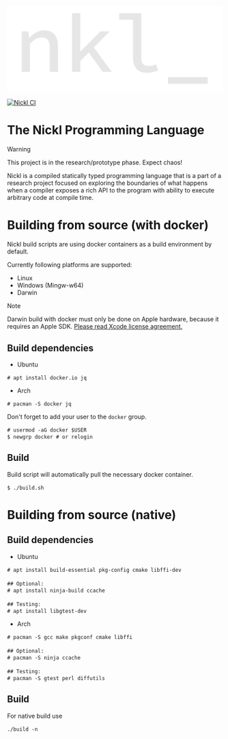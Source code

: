 <p align="center">
    <img src="etc/images/nkl.svg" alt="nickl">
</p>

[![Nickl CI](https://github.com/nickl-lang/nickl/actions/workflows/ci.yml/badge.svg)](https://github.com/nickl-lang/nickl/actions/workflows/ci.yml)

# The Nickl Programming Language

> [!WARNING]
> This project is in the research/prototype phase. Expect chaos!

Nickl is a compiled statically typed programming language that is a part of a research project
focused on exploring the boundaries of what happens when a compiler exposes a rich API
to the program with ability to execute arbitrary code at compile time.

# Building from source (with docker)

Nickl build scripts are using docker containers as a build environment by default.

Currently following platforms are supported:
- Linux
- Windows (Mingw-w64)
- Darwin

> [!NOTE]
> Darwin build with docker must only be done on Apple hardware, because it requires an Apple SDK.
> [Please read Xcode license agreement.](https://www.apple.com/legal/sla/docs/xcode.pdf)

## Build dependencies

- Ubuntu

```
# apt install docker.io jq
```

- Arch

```
# pacman -S docker jq
```

Don't forget to add your user to the `docker` group.
```
# usermod -aG docker $USER
$ newgrp docker # or relogin
```

## Build

Build script will automatically pull the necessary docker container.

```
$ ./build.sh
```

# Building from source (native)

## Build dependencies

- Ubuntu

```
# apt install build-essential pkg-config cmake libffi-dev

## Optional:
# apt install ninja-build ccache

## Testing:
# apt install libgtest-dev
```

- Arch

```
# pacman -S gcc make pkgconf cmake libffi

## Optional:
# pacman -S ninja ccache

## Testing:
# pacman -S gtest perl diffutils
```

## Build

For native build use
```
./build -n
```
